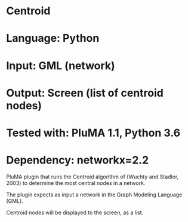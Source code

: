 # Centroid
# Language: Python
# Input: GML (network)
# Output: Screen (list of centroid nodes)
# Tested with: PluMA 1.1, Python 3.6
# Dependency: networkx=2.2

PluMA plugin that runs the Centroid algorithm of (Wuchty and Stadler, 2003)
to determine the most central nodes in a network.

The plugin expects as input a network in the Graph Modeling Language (GML).

Centroid nodes will be displayed to the screen, as a list.
